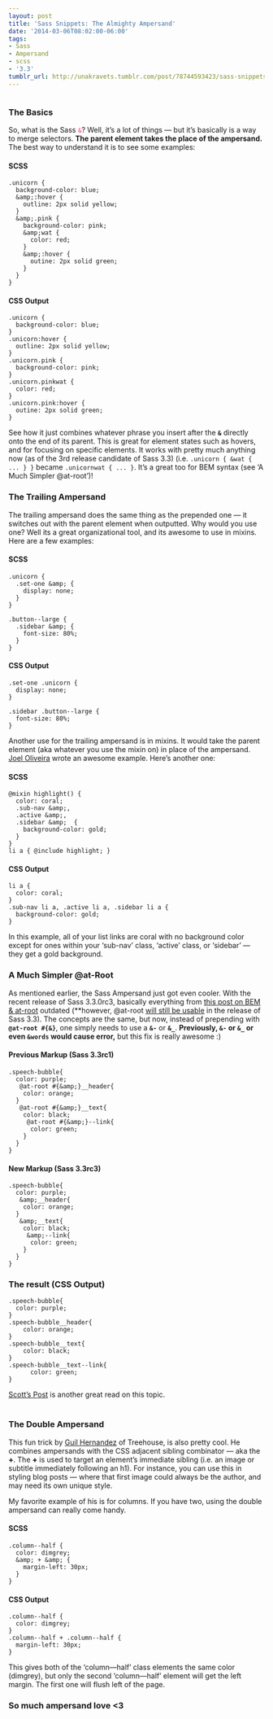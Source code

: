 ```yaml
---
layout: post
title: 'Sass Snippets: The Almighty Ampersand'
date: '2014-03-06T08:02:00-06:00'
tags:
- Sass
- Ampersand
- scss
- '3.3'
tumblr_url: http://unakravets.tumblr.com/post/78744593423/sass-snippets-the-almighty-ampersand
---
```



<img src="https://31.media.tumblr.com/2adcb547462d0c1332af3030ccda9f2d/tumblr_inline_n3tqzrPLlI1rk3ey5.gif" alt=""/>

<h3>The Basics</h3>

<p>So, what is the Sass <code style="color:hotpink; font-weight:800">&amp;</code>? Well, it&#8217;s a lot of things &#8212; but it&#8217;s basically is a way to merge selectors. <strong>The parent element takes the place of the ampersand.</strong> The best way to understand it is to see some examples:</p>

<h4>SCSS</h4>

```
.unicorn {
  background-color: blue;
  &amp;:hover {
    outline: 2px solid yellow;
  }
  &amp;.pink {
    background-color: pink;
    &amp;wat {
      color: red;
    }
    &amp;:hover {
      outine: 2px solid green;
    }
  }
}
```



<h4>CSS Output</h4>

```
.unicorn {
  background-color: blue;
}
.unicorn:hover {
  outline: 2px solid yellow;
}
.unicorn.pink {
  background-color: pink;
}
.unicorn.pinkwat {
  color: red;
}
.unicorn.pink:hover {
  outine: 2px solid green;
}
```



<p>See how it just combines whatever phrase you insert after the <code style="color:$color--hotpink; font-weight:800">&amp;</code> directly onto the end of its parent. This is great for element states such as hovers, and for focusing on specific elements. It works with pretty much anything now (as of the 3rd release candidate of Sass 3.3) (i.e. <code>.unicorn { &amp;wat { ... } }</code> became  <code>.unicornwat { ... }</code>. It&#8217;s a great too for BEM syntax (see &#8216;A Much Simpler @at-root&#8217;)!</p>

<h3>The Trailing Ampersand</h3>

<p>The trailing ampersand does the same thing as the prepended one &#8212; it switches out with the parent element when outputted. Why would you use one? Well its a great organizational tool, and its awesome to use in mixins. Here are a few examples:</p>

<h4>SCSS</h4>

```
.unicorn {
  .set-one &amp; {
    display: none;
  }
}

.button--large {
  .sidebar &amp; {
    font-size: 80%;
  }
}
```



<h4>CSS Output</h4>

```
.set-one .unicorn {
  display: none;
}

.sidebar .button--large {
  font-size: 80%;
}
```



<p>Another use for the trailing ampersand is in mixins. It would take the parent element (aka whatever you use the mixin on) in place of the ampersand. <a href="http://www.joeloliveira.com/2011/06/28/the-ampersand-a-killer-sass-feature/" target="_blank">Joel Oliveira</a> wrote an awesome example. Here&#8217;s another one:</p>

<h4>SCSS</h4>

```
@mixin highlight() {
  color: coral;
  .sub-nav &amp;, 
  .active &amp;, 
  .sidebar &amp;  {
    background-color: gold; 
  }
}
li a { @include highlight; }
```


<h4>CSS Output</h4>

```
li a {
  color: coral;
}
.sub-nav li a, .active li a, .sidebar li a {
  background-color: gold;
}
```



<p>In this example, all of your list links are coral with no background color except for ones within your &#8216;sub-nav&#8217; class, &#8216;active&#8217; class, or &#8216;sidebar&#8217; &#8212; they get a gold background.</p>

<h3>A Much Simpler @at-Root</h3>

<p>As mentioned earlier, the Sass Ampersand just got even cooler. With the recent release of Sass 3.3.0rc3, basically everything from <a href="http://blog.unakravets.com/post/64113156740/" target="_blank">this post on BEM &amp; at-root</a> outdated (**however, @at-root <a href="http://nex3.roughdraft.io/8050187" target="_blank"> will still be usable</a> in the release of Sass 3.3). The concepts are the same, but now, instead of prepending with <code style="color:$color--hotpink; font-weight:800">@at-root #{&amp;}</code>, one simply needs to use a <code style="color:$color--hotpink; font-weight:800">&amp;-</code> or <code style="color:$color--hotpink; font-weight:800">&amp;_</code>. <strong>Previously, <code>&amp;-</code> or <code>&amp;_</code> or even <code>&amp;words</code> would cause error,</strong>  but this fix is really awesome :)</p>

<h4> Previous Markup (Sass 3.3rc1) </h4>

```
.speech-bubble{
  color: purple;
   @at-root #{&amp;}__header{
    color: orange;
  }
   @at-root #{&amp;}__text{
    color: black;
     @at-root #{&amp;}--link{
      color: green;
    }
  }
}
```

<h4> New Markup (Sass 3.3rc3) </h4>

```
.speech-bubble{
  color: purple;
   &amp;__header{
    color: orange;
  }
   &amp;__text{
    color: black;
     &amp;--link{
      color: green;
    }
  }
}
```

<h3> The result (CSS Output) </h3>

```
.speech-bubble{
  color: purple; 
}
.speech-bubble__header{
    color: orange; 
}
.speech-bubble__text{
    color: black; 
}
.speech-bubble__text--link{
      color: green; 
}
```

<p><a href="http://www.alwaystwisted.com/post.php?s=2014-02-27-even-easier-bem-ing-with-sass-33" target="_blank">Scott&#8217;s Post</a> is another great read on this topic.
<br/><br/></p>

<h3>The Double Ampersand</h3>

<p>This fun trick by <a href="http://blog.teamtreehouse.com/sass-tip-double-ampersand-selector" target="_blank">Guil Hernandez</a> of Treehouse, is also pretty cool. He combines ampersands with the CSS adjacent sibling combinator &#8212; aka the <span style="color:$color--hotpink; font-weight:800">+</span>. The <span style="color:$color--hotpink; font-weight:800">+</span> is used to target an element’s immediate sibling (i.e. an image or subtitle immediately following an h1). For instance, you can use this in styling blog posts &#8212; where that first image could always be the author, and may need its own unique style.</p>

<p>My favorite example of his is for columns. If you have two, using the double ampersand can really come handy.</p>

<h4>SCSS</h4>

```
.column--half {
  color: dimgrey;
  &amp; + &amp; {
    margin-left: 30px;
  }
}
```


<h4>CSS Output </h4>

```
.column--half {
  color: dimgrey;
}
.column--half + .column--half {
  margin-left: 30px;
}
```


<p>This gives both of the &#8216;column&#8212;half&#8217; class elements the same color (dimgrey), but only the second &#8216;column&#8212;half&#8217; element will get the left margin. The first one will flush left of the page.</p>

<h3>So much ampersand love &lt;3</h3>
